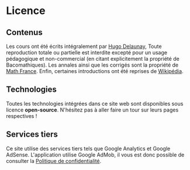 # Licence

## Contenus

Les cours ont été écrits intégralement par [Hugo Delaunay](https://www.skyost.eu),
Toute reproduction totale ou partielle est interdite excepté pour un usage pédagogique et non-commercial (en citant explicitement la propriété de Bacomathiques).
Les annales ainsi que les corrigés sont la propriété de [Math France](http://www.maths-france.fr/).
Enfin, certaines introductions ont été reprises de [Wikipédia](https://fr.wikipedia.org).

## Technologies

Toutes les technologies intégrées dans ce site web sont disponibles sous licence **open-source**.
N'hésitez pas à aller faire un tour sur leurs pages respectives !

## Services tiers

Ce site utilise des services tiers tels que Google Analytics et Google AdSense.
L'application utilise Google AdMob, il vous est donc possible de consulter
la [Politique de confidentialité](https://bacomathiqu.es/assets/pdf/politique-de-confidentialite.pdf).